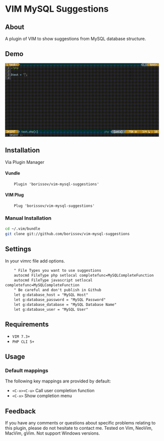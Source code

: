 # VIM MySQL Suggestions

## About
A plugin of VIM to show suggestions from MySQL database structure.
## Demo
![alt tag](https://raw.githubusercontent.com/borissov/vim-mysql-suggestions/master/images/preview_1.gif)
## Installation
Via Plugin Manager
#### Vundle
```viml
    Plugin 'borissov/vim-mysql-suggestions'
```
#### VIM Plug 
```viml
    Plug 'borissov/vim-mysql-suggestions'
```
### Manual Installation
```bash
cd ~/.vim/bundle
git clone git://github.com/borissov/vim-mysql-suggestions
```
## Settings
In your vimrc file add options.
```viml
    " File Types you want to use suggestions
    autocmd FileType php setlocal completefunc=MySQLCompleteFunction
    autocmd FileType javascript setlocal completefunc=MySQLCompleteFunction
    " Be careful and don't publish in Github 
    let g:database_host = "MySQL Host"
    let g:database_password = "MySQL Password"
    let g:database_database = "MySQL Database Name"
    let g:database_user = "MySQL User"
```
## Requirements
* `VIM 7.3+` 
* `PHP CLI 5+` 
## Usage
### Default mappings
The following key mappings are provided by default: 
* `<C-x><C-u>` Call user completion function 
* `<C-x>` Show completion menu
## Feedback 
If you have any comments or questions about specific problems relating to this plugin, please do not hesitate to contact me. Tested on Vim, NeoVim, MacVim, gVim. Not support Windows versions.
